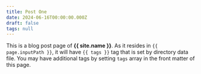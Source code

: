 ```yaml
---
title: Post One
date: 2024-06-16T00:00:00.000Z
draft: false
tags: null
---
```

This is a blog post page of **{{ site.name }}**. As it resides in `{{
page.inputPath }}`, it will have `{{ tags }}` tag that is set by directory data
file. You may have additional tags by setting `tags` array in the front matter
of this page.

